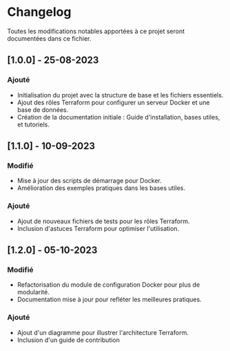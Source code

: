 # Changelog

Toutes les modifications notables apportées à ce projet seront documentées dans ce fichier.

## [1.0.0] - 25-08-2023
### Ajouté
- Initialisation du projet avec la structure de base et les fichiers essentiels.
- Ajout des rôles Terraform pour configurer un serveur Docker et une base de données.
- Création de la documentation initiale : Guide d'installation, bases utiles, et tutoriels.

## [1.1.0] - 10-09-2023
### Modifié
- Mise à jour des scripts de démarrage pour Docker.
- Amélioration des exemples pratiques dans les bases utiles.

### Ajouté
- Ajout de nouveaux fichiers de tests pour les rôles Terraform.
- Inclusion d'astuces Terraform pour optimiser l'utilisation.

## [1.2.0] - 05-10-2023
### Modifié
- Refactorisation du module de configuration Docker pour plus de modularité.
- Documentation mise à jour pour refléter les meilleures pratiques.

### Ajouté
- Ajout d'un diagramme pour illustrer l'architecture Terraform.
- Inclusion d'un guide de contribution 
